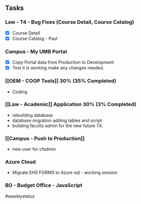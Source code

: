 ## Tasks
### Law - T4 - Bug Fixes (Course Detail, Course Catalog)
- [x] Course Detail
- [x] Course Catalog - Paul
### Campus - My UMB Portal
- [x] Copy Portal data from Production to Development
- [x] Test it is working make any changes needed.

###   [[OEM - COOP Tools]] 30% (35% Completed)
- Coding


###   [[Law - Academic]] Application 30%  (3% Completed)
- rebuilding database 
- database migration adding tables and script
- building faculty admin for the new future T4.

###  [[Campus - Push to Production]]  
- new user for cfadmin

### Azure Cloud  
- Migrate EHS FORMS to Azure sql - working session

### BO - Budget Office - JavaScript

#weeklystatus

